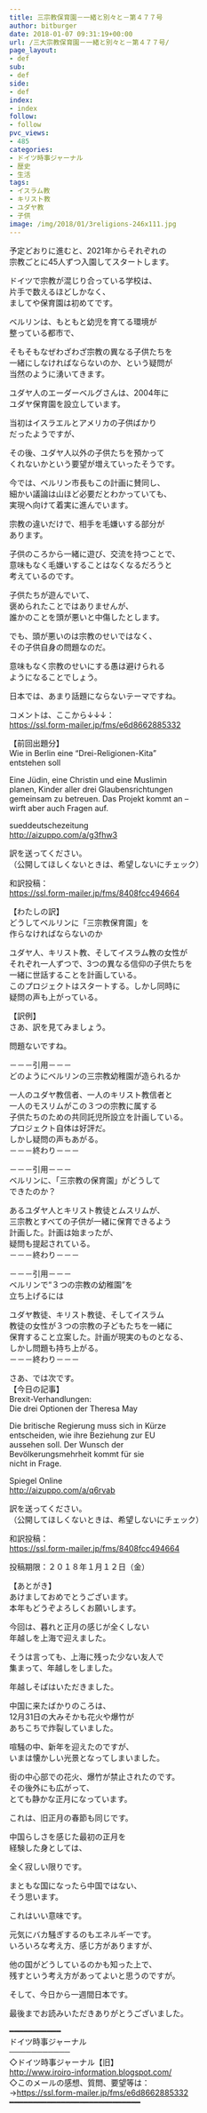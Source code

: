 ```yaml
---
title: 三宗教保育園－一緒と別々と－第４７７号
author: bitburger
date: 2018-01-07 09:31:19+00:00
url: /三大宗教保育園－一緒と別々と－第４７７号/
page_layout:
- def
sub:
- def
side:
- def
index:
- index
follow:
- follow
pvc_views:
- 485
categories:
- ドイツ時事ジャーナル
- 歴史
- 生活
tags:
- イスラム教
- キリスト教
- ユダヤ教
- 子供
image: /img/2018/01/3religions-246x111.jpg
---
```

予定どおりに進むと、2021年からそれぞれの  
宗教ごとに45人ずつ入園してスタートします。  
  
ドイツで宗教が混じり合っている学校は、  
片手で数えるほどしかなく、  
ましてや保育園は初めてです。

ベルリンは、もともと幼児を育てる環境が  
整っている都市で、  
  
そもそもなぜわざわざ宗教の異なる子供たちを  
一緒にしなければならないのか、という疑問が  
当然のように湧いてきます。

ユダヤ人のエーダーベルグさんは、2004年に  
ユダヤ保育園を設立しています。  
  
当初はイスラエルとアメリカの子供ばかり  
だったようですが、  
  
その後、ユダヤ人以外の子供たちを預かって  
くれないかという要望が増えていったそうです。

今では、ベルリン市長もこの計画に賛同し、  
細かい議論は山ほど必要だとわかっていても、  
実現へ向けて着実に進んでいます。  
  
宗教の違いだけで、相手を毛嫌いする部分が  
あります。  
  
子供のころから一緒に遊び、交流を持つことで、  
意味もなく毛嫌いすることはなくなるだろうと  
考えているのです。

子供たちが遊んでいて、  
褒められたことではありませんが、  
誰かのことを頭が悪いと中傷したとします。  
  
でも、頭が悪いのは宗教のせいではなく、  
その子供自身の問題なのだ。  
  
意味もなく宗教のせいにする愚は避けられる  
ようになることでしょう。  
  
日本では、あまり話題にならないテーマですね。

コメントは、ここから↓↓↓：  
<https://ssl.form-mailer.jp/fms/e6d8662885332>

【前回出題分】  
Wie in Berlin eine &#8220;Drei-Religionen-Kita&#8221;  
entstehen soll  
  
Eine Jüdin, eine Christin und eine Muslimin  
planen, Kinder aller drei Glaubensrichtungen  
gemeinsam zu betreuen. Das Projekt kommt an &#8211;  
wirft aber auch Fragen auf.  
  
sueddeutschezeitung  
<http://aizuppo.com/a/g3fhw3>

訳を送ってください。  
（公開してほしくないときは、希望しないにチェック）  
  
和訳投稿：  
 <https://ssl.form-mailer.jp/fms/8408fcc494664>

【わたしの訳】  
どうしてベルリンに「三宗教保育園」を  
作らなければならないのか  
  
ユダヤ人、キリスト教、そしてイスラム教の女性が  
それぞれ一人ずつで、3つの異なる信仰の子供たちを  
一緒に世話することを計画している。  
このプロジェクトはスタートする。しかし同時に  
疑問の声も上がっている。

【訳例】  
さあ、訳を見てみましょう。  
  
問題ないですね。

－－－引用－－－  
どのようにベルリンの三宗教幼稚園が造られるか  
  
一人のユダヤ教信者、一人のキリスト教信者と  
一人のモスリムがこの３つの宗教に属する  
子供たちのための共同託児所設立を計画している。  
プロジェクト自体は好評だ。  
しかし疑問の声もあがる。  
－－－終わり－－－

－－－引用－－－  
ベルリンに、「三宗教の保育園」がどうして  
できたのか？  
  
あるユダヤ人とキリスト教徒とムスリムが、  
三宗教とすべての子供が一緒に保育できるよう  
計画した。計画は始まったが、  
疑問も提起されている。  
－－－終わり－－－

－－－引用－－－  
ベルリンで“３つの宗教の幼稚園”を  
立ち上げるには  
  
ユダヤ教徒、キリスト教徒、そしてイスラム  
教徒の女性が３つの宗教の子どもたちを一緒に  
保育すること立案した。計画が現実のものとなる、  
しかし問題も持ち上がる。  
－－－終わり－－－

さあ、では次です。  
【今日の記事】  
Brexit-Verhandlungen:  
Die drei Optionen der Theresa May  
  
Die britische Regierung muss sich in Kürze  
entscheiden, wie ihre Beziehung zur EU  
aussehen soll. Der Wunsch der  
Bevölkerungsmehrheit kommt für sie  
nicht in Frage.  
  
Spiegel Online  
<http://aizuppo.com/a/q6rvab>  
  
訳を送ってください。  
（公開してほしくないときは、希望しないにチェック）  
  
和訳投稿：  
 <https://ssl.form-mailer.jp/fms/8408fcc494664>  
  
投稿期限：２０１８年１月１２日（金）

【あとがき】  
あけましておめでとうございます。  
本年もどうぞよろしくお願いします。  
  
今回は、暮れと正月の感じが全くしない  
年越しを上海で迎えました。  
  
そうは言っても、上海に残った少ない友人で  
集まって、年越しをしました。  
  
年越しそばはいただきました。  
  
中国に来たばかりのころは、  
12月31日の大みそかも花火や爆竹が  
あちこちで炸裂していました。  
  
喧騒の中、新年を迎えたのですが、  
いまは懐かしい光景となってしまいました。  
  
街の中心部での花火、爆竹が禁止されたのです。  
その後外にも広がって、  
とても静かな正月になっています。  
  
これは、旧正月の春節も同じです。  
  
中国らしさを感じた最初の正月を  
経験した身としては、  
  
全く寂しい限りです。  
  
まともな国になったら中国ではない、  
そう思います。  
  
これはいい意味です。  
  
元気にバカ騒ぎするのもエネルギーです。  
いろいろな考え方、感じ方がありますが、  
  
他の国がどうしているのかも知った上で、  
残すという考え方があってよいと思うのですが。  
  
そして、今日から一週間日本です。  
  
最後までお読みいただきありがとうございました。

━━━━━━━━━━━  
ドイツ時事ジャーナル  
───────────  
◇ドイツ時事ジャーナル【旧】  
<http://www.iroiro-information.blogspot.com/>  
◇このメールの感想、質問、要望等は：  
-><https://ssl.form-mailer.jp/fms/e6d8662885332>  
━━━━━━━━━━━━━━━━━━━━━━━━━━━━